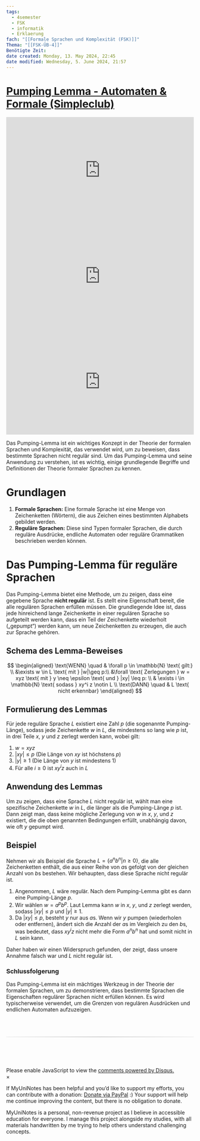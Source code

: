 ```yaml
---
tags:
  - 4semester
  - FSK
  - informatik
  - Erklaerung
fach: "[[Formale Sprachen und Komplexität (FSK)]]"
Thema: "[[FSK-ÜB-4]]"
Benötigte Zeit:
date created: Monday, 13. May 2024, 22:45
date modified: Wednesday, 5. June 2024, 21:57
---
```


# [Pumping Lemma - Automaten & Formale (Simpleclub)](https://www.youtube.com/watch?v=TZOeXLWVer4&ab_channel=Informatik-simpleclub)

<div style="position: relative; width: 100%; height: 0; padding-bottom: 56.25%;">
    <iframe src="https://www.youtube.com/embed/NFJtwpZs7BE?si=LyzNqT0igsCnNiyl" title="YouTube video player" style="position: absolute; top: 0; left: 0; width: 100%; height: 100%;" frameborder="0" allow="accelerometer; autoplay; clipboard-write; encrypted-media; gyroscope; picture-in-picture; web-share" referrerpolicy="strict-origin-when-cross-origin" allowfullscreen></iframe>
</div>

<div style="position: relative; width: 100%; height: 0; padding-bottom: 56.25%;">
    <iframe src="https://www.youtube.com/embed/zacuxbMVC0g?si=gDpyB5cL0oJSkv8t" style="position: absolute; top: 0; left: 0; width: 100%; height: 100%;" frameborder="0" allow="accelerometer; autoplay; clipboard-write; encrypted-media; gyroscope; picture-in-picture; web-share" referrerpolicy="strict-origin-when-cross-origin" allowfullscreen></iframe>
</div>

<div style="position: relative; width: 100%; height: 0; padding-bottom: 56.25%;">
    <iframe src="https://www.youtube.com/embed/J2y5e5yF_2A?si=jTGs6tfyRcoLBH-y" style="position: absolute; top: 0; left: 0; width: 100%; height: 100%;" frameborder="0" allow="accelerometer; autoplay; clipboard-write; encrypted-media; gyroscope; picture-in-picture; web-share" referrerpolicy="strict-origin-when-cross-origin" allowfullscreen></iframe>
</div>

Das Pumping-Lemma ist ein wichtiges Konzept in der Theorie der formalen Sprachen und Komplexität, das verwendet wird, um zu beweisen, dass bestimmte Sprachen nicht regulär sind. Um das Pumping-Lemma und seine Anwendung zu verstehen, ist es wichtig, einige grundlegende Begriffe und Definitionen der Theorie formaler Sprachen zu kennen.

# Grundlagen

1. **Formale Sprachen:** Eine formale Sprache ist eine Menge von Zeichenketten (Wörtern), die aus Zeichen eines bestimmten Alphabets gebildet werden.
2. **Reguläre Sprachen:** Diese sind Typen formaler Sprachen, die durch reguläre Ausdrücke, endliche Automaten oder reguläre Grammatiken beschrieben werden können.

# Das Pumping-Lemma für reguläre Sprachen

Das Pumping-Lemma bietet eine Methode, um zu zeigen, dass eine gegebene Sprache **nicht regulär** ist. Es stellt eine Eigenschaft bereit, die alle regulären Sprachen erfüllen müssen. Die grundlegende Idee ist, dass jede hinreichend lange Zeichenkette in einer regulären Sprache so aufgeteilt werden kann, dass ein Teil der Zeichenkette wiederholt („gepumpt“) werden kann, um neue Zeichenketten zu erzeugen, die auch zur Sprache gehören.

## Schema des Lemma-Beweises

$$
\begin{aligned}
\text{WENN} \quad & \forall p \in \mathbb{N} \text{ gilt:} \\
&\exists w \in L  \text{ mit } |w|\geq p:\\
&\forall \text{ Zerlegungen } w = xyz \text{ mit } y \neq \epsilon \text{ und } |xy| \leq p: \\
& \exists i \in \mathbb{N} \text{ sodass } xy^i z \notin L \\
\text{DANN} \quad & L \text{ nicht erkennbar}
\end{aligned}
$$

## Formulierung des Lemmas

Für jede reguläre Sprache $L$ existiert eine Zahl $p$ (die sogenannte Pumping-Länge), sodass jede Zeichenkette $w$ in $L$, die mindestens so lang wie $p$ ist, in drei Teile $x$, $y$ und $z$ zerlegt werden kann, wobei gilt:

1. $w = xyz$
2. $|xy| \leq p$ (Die Länge von $xy$ ist höchstens $p$)
3. $|y| \geq 1$ (Die Länge von $y$ ist mindestens 1)
4. Für alle $i \geq 0$ ist $xy^iz$ auch in $L$

## Anwendung des Lemmas

Um zu zeigen, dass eine Sprache $L$ nicht regulär ist, wählt man eine spezifische Zeichenkette $w$ in $L$, die länger als die Pumping-Länge $p$ ist. Dann zeigt man, dass keine mögliche Zerlegung von $w$ in $x$, $y$, und $z$ existiert, die die oben genannten Bedingungen erfüllt, unabhängig davon, wie oft $y$ gepumpt wird.

## Beispiel

Nehmen wir als Beispiel die Sprache $L = \{a^nb^n | n \geq 0\}$, die alle Zeichenketten enthält, die aus einer Reihe von $a$s gefolgt von der gleichen Anzahl von $b$s bestehen. Wir behaupten, dass diese Sprache nicht regulär ist.

1. Angenommen, $L$ wäre regulär. Nach dem Pumping-Lemma gibt es dann eine Pumping-Länge $p$.
2. Wir wählen $w = a^pb^p$. Laut Lemma kann $w$ in $x$, $y$, und $z$ zerlegt werden, sodass $|xy| \leq p$ und $|y| \geq 1$.
3. Da $|xy| \leq p$, besteht $y$ nur aus $a$s. Wenn wir $y$ pumpen (wiederholen oder entfernen), ändert sich die Anzahl der $a$s im Vergleich zu den $b$s, was bedeutet, dass $xy^iz$ nicht mehr die Form $a^nb^n$ hat und somit nicht in $L$ sein kann.

Daher haben wir einen Widerspruch gefunden, der zeigt, dass unsere Annahme falsch war und $L$ nicht regulär ist.

### Schlussfolgerung

Das Pumping-Lemma ist ein mächtiges Werkzeug in der Theorie der formalen Sprachen, um zu demonstrieren, dass bestimmte Sprachen die Eigenschaften regulärer Sprachen nicht erfüllen können. Es wird typischerweise verwendet, um die Grenzen von regulären Ausdrücken und endlichen Automaten aufzuzeigen.

<!-- DISQUS SCRIPT COMMENT START -->

<hr style="border: none; height: 2px; background: linear-gradient(to right, #f0f0f0, #ccc, #f0f0f0); margin-top: 4rem; margin-bottom: 5rem;">
<div id="disqus_thread"></div>
<script>
    /**
    *  RECOMMENDED CONFIGURATION VARIABLES: EDIT AND UNCOMMENT THE SECTION BELOW TO INSERT DYNAMIC VALUES FROM YOUR PLATFORM OR CMS.
    *  LEARN WHY DEFINING THESE VARIABLES IS IMPORTANT: https://disqus.com/admin/universalcode/#configuration-variables    */
    /*
    var disqus_config = function () {
    this.page.url = PAGE_URL;  // Replace PAGE_URL with your page's canonical URL variable
    this.page.identifier = PAGE_IDENTIFIER; // Replace PAGE_IDENTIFIER with your page's unique identifier variable
    };
    */
    (function() { // DON'T EDIT BELOW THIS LINE
    var d = document, s = d.createElement('script');
    s.src = 'https://myuninotes.disqus.com/embed.js';
    s.setAttribute('data-timestamp', +new Date());
    (d.head || d.body).appendChild(s);
    })();
</script>
<noscript>Please enable JavaScript to view the <a href="https://disqus.com/?ref_noscript">comments powered by Disqus.</a></noscript>

<!-- DISQUS SCRIPT COMMENT END -->

<!-- Modal START -->
<div id="myModal" class="modal">
  <div class="modal-content">
    <span id="closeModal" class="close">&times;</span>
    <p class="modal-text">
      If MyUniNotes has been helpful and you’d like to support my efforts, <span class="modal-highlight"> you can contribute with a donation: <a class="modal-dono-link" href="https://paypal.me/myuninotes4u">Donate via PayPal</a> :) </span> Your support will help me continue improving the content, but there is no obligation to donate.
    </p>
    <p class="modal-text">
      <span class="modal-highlight">MyUniNotes is a personal, non-revenue project as I believe in accessible education for everyone.</span> I manage this project alongside my studies, with all materials handwritten by me trying to help others understand challenging concepts.
    </p>
  </div>
</div>

<script>
  // JavaScript to display the modal on page load
  document.addEventListener('DOMContentLoaded', function() {
    // Generate a random number between 1 and 1
    // Wanted it to load with a adjustable probability for every page load but did not work, as DOM is loaded only once. Therefore now loading it every time website is visited and DOM is loaded.
    const randomNumber = Math.floor(Math.random() * 1) + 1; 
    // console.log(randomNumber)
    if (randomNumber === 1) {
      setTimeout(function() {
        const modal = document.getElementById('myModal');
        if (modal) {
          modal.classList.add('show');
        }
      }, 1000); // Adjust the delay as needed

      const closeModal = document.getElementById('closeModal');
      if (closeModal) {
        closeModal.addEventListener('click', function() {
          const modal = document.getElementById('myModal');
          if (modal) {
            modal.classList.remove('show');
          }
        });
      }
    } else {
      // Ensure the modal is hidden if the random number is not 1
      const modal = document.getElementById('myModal');
      if (modal) {
        modal.style.display = 'none';
      }
    }
  });
</script>
<!-- Modal END -->

